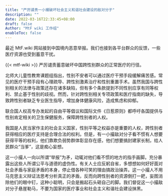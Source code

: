 ```yaml
---
title: "严厉谴责一小撮破坏社会主义和谐社会建设的敌对分子"
description: ""
date: 2022-03-16T22:33:45+08:00
draft: false
Author: "MtF wiki 工作组"
enableToc: false
---
```


最近 MtF.wiki 网站接到中国境内恶意举报。我们也接到各平台群众的反馈，一些医疗资源也受到蓄意干扰。

{{< mtf-wiki >}} 严厉谴责蓄意破坏中国跨性别群众的正常医疗的行径。

北师大儿童性教育课题组指出，性别不安者可以通过医疗干预手段缓解痛苦感。常见的医疗干预手段有心理疏导、跨性别激素治疗和性别重置手术。虽然我国与跨性别相关的法律与政策还存在诸多缺陷，但有多个条款提到不同性别应享有同等权利、禁止基于性别的歧视。然而，针对跨性别相关专项政策和医疗指南的缺失，导致跨性别者缺乏专业医生指导，增加身体健康风险，造成焦虑和抑郁。

联合国人权高专办发起的自由平等倡议和国际文件《日惹原则》都呼吁各国提供与性别肯定相关的卫生保健服务，保障跨性别者的人权。

我国是人民当家作主的社会主义国家，性别平等之权益亦是重要的人权，跨性别者获得相应的医疗支持是合理合法的权利。但是，有一小撮敌对分子看不惯有人想要获得平等的权利，他们靠欺负弱势群体彰显存在感，他们想要搞封建家长制，给人民群众“当爹”，这是痴心妄想。

这一小撮人一向以所谓“举报”为矛，动辄对他们看不惯的地方的指手画脚。充分暴露出这些人所谓公平与道德的虚伪性。有关人士应反躬自省，多想想如何好好面对社会矛盾与家庭矛盾的本身，停止借各种可笑的理由搞政治操弄。这一小撮人不用马克思主义辩证法思考分析真正的矛盾，反而向跨性别者的资源倒打一耙，妄图消除他们的眼中钉，这种小聪明，只会是搬起石头砸自己的脚。我们督促这一小撮敌对分子悬崖勒马，不要为国家的医疗事业和社会主义和谐社会建设抹黑。
